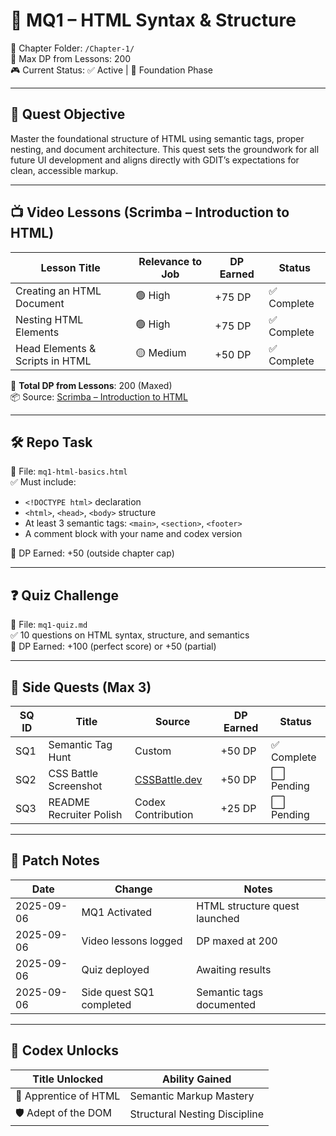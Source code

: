 # 🧠 MQ1 – HTML Syntax & Structure

📁 Chapter Folder: `/Chapter-1/`  
🎯 Max DP from Lessons: 200  
🎮 Current Status: ✅ Active | 🧱 Foundation Phase

---

## 🎯 Quest Objective

Master the foundational structure of HTML using semantic tags, proper nesting, and document architecture. This quest sets the groundwork for all future UI development and aligns directly with GDIT’s expectations for clean, accessible markup.

---

## 📺 Video Lessons (Scrimba – Introduction to HTML)

| Lesson Title                      | Relevance to Job | DP Earned | Status     |
|----------------------------------|------------------|-----------|------------|
| Creating an HTML Document        | 🟢 High          | +75 DP    | ✅ Complete |
| Nesting HTML Elements            | 🟢 High          | +75 DP    | ✅ Complete |
| Head Elements & Scripts in HTML  | 🟡 Medium        | +50 DP    | ✅ Complete |

🧠 **Total DP from Lessons**: 200 (Maxed)  
📦 Source: [Scrimba – Introduction to HTML](https://scrimba.com/introduction-to-html-cd2e)

---

## 🛠️ Repo Task

📄 File: `mq1-html-basics.html`  
✅ Must include:

- `<!DOCTYPE html>` declaration
- `<html>`, `<head>`, `<body>` structure  
- At least 3 semantic tags: `<main>`, `<section>`, `<footer>`  
- A comment block with your name and codex version

🎯 DP Earned: +50 (outside chapter cap)

---

## ❓ Quiz Challenge

📄 File: `mq1-quiz.md`  
✅ 10 questions on HTML syntax, structure, and semantics  
🎯 DP Earned: +100 (perfect score) or +50 (partial)

---

## 🎯 Side Quests (Max 3)

| SQ ID | Title                      | Source              | DP Earned | Status     |
|-------|----------------------------|---------------------|-----------|------------|
| SQ1   | Semantic Tag Hunt          | Custom              | +50 DP    | ✅ Complete |
| SQ2   | CSS Battle Screenshot      | [CSSBattle.dev](https://cssbattle.dev/) | +50 DP    | ⬜ Pending  |
| SQ3   | README Recruiter Polish    | Codex Contribution  | +25 DP    | ⬜ Pending  |

---

## 🧾 Patch Notes

| Date       | Change                                | Notes                                  |
|------------|----------------------------------------|----------------------------------------|
| 2025-09-06 | MQ1 Activated                          | HTML structure quest launched          |
| 2025-09-06 | Video lessons logged                   | DP maxed at 200                        |
| 2025-09-06 | Quiz deployed                          | Awaiting results                       |
| 2025-09-06 | Side quest SQ1 completed               | Semantic tags documented               |

---

## 🧠 Codex Unlocks

| Title Unlocked         | Ability Gained              |
|------------------------|-----------------------------|
| 🧙 Apprentice of HTML   | Semantic Markup Mastery     |
| 🛡️ Adept of the DOM     | Structural Nesting Discipline|
